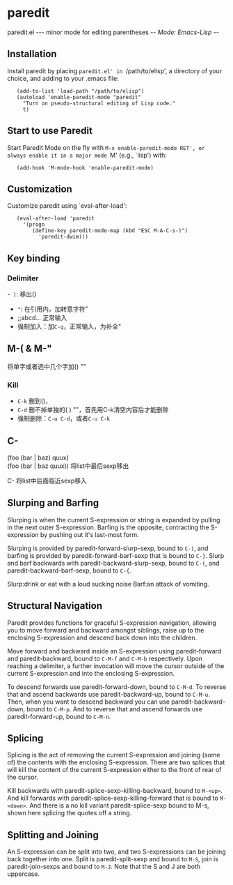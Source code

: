 # paredit
 paredit.el --- minor mode for editing parentheses  -*- Mode: Emacs-Lisp -*-

## Installation
 Install paredit by placing `paredit.el' in `/path/to/elisp', a
 directory of your choice, and adding to your .emacs file:
```
   (add-to-list 'load-path "/path/to/elisp")
   (autoload 'enable-paredit-mode "paredit"
     "Turn on pseudo-structural editing of Lisp code."
     t)
```
## Start to use Paredit
 Start Paredit Mode on the fly with `M-x enable-paredit-mode RET',
 or always enable it in a major mode `M' (e.g., `lisp') with:
```
   (add-hook 'M-mode-hook 'enable-paredit-mode)
```
## Customization
 Customize paredit using `eval-after-load':
```
   (eval-after-load 'paredit
     '(progn
        (define-key paredit-mode-map (kbd "ESC M-A-C-s-)")
          'paredit-dwim)))
```
## Key binding

### Delimiter
-` )`:  移出()
- `"`: 在引用内，加转意字符\" 
- ;;abcd... 正常输入
- 强制加入：加`C-q`，正常输入，为补全"

## M-( & M-"
将单字或者选中几个字加() ""

### Kill
- `C-k` 删到()，
- `C-d` 删不掉单独的( ) ""，首先用C-k清空内容后才能删除
- 强制删除：`C-u C-d`，或者`C-u C-k`



## C-<right>
(foo (bar | baz) quux)  
(foo (bar | baz quux))
将list中最后sexp移出

C-<left>
将list中后面临近sexp移入

## Slurping and Barfing
Slurping is when the current S-expression or string is expanded by pulling in the next outer S-expression. Barfing is the opposite, contracting the S-expression by pushing out it's last-most form.

Slurping is provided by paredit-forward-slurp-sexp, bound to `C-)`, and barfing is provided by paredit-forward-barf-sexp that is bound to `C-}`.
Slurp and barf backwards with paredit-backward-slurp-sexp, bound to `C-(`, and paredit-backward-barf-sexp, bound to `C-{`.

Slurp:drink or eat with a loud sucking noise
Barf:an attack of vomiting.
## Structural Navigation
Paredit provides functions for graceful S-expression navigation, allowing you to move forward and backward amongst siblings, raise up to the enclosing S-expression and descend back down into the children.

Move forward and backward inside an S-expression using paredit-forward and paredit-backward, bound to `C-M-f` and `C-M-b` respectively. Upon reaching a delimiter, a further invocation will move the cursor outside of the current S-expression and into the enclosing S-expression.

To descend forwards use paredit-forward-down, bound to `C-M-d`. To reverse that and ascend backwards use paredit-backward-up, bound to `C-M-u`.
Then, when you want to descend backward you can use paredit-backward-down, bound to `C-M-p`. And to reverse that and ascend forwards use paredit-forward-up, bound to `C-M-n`.

## Splicing
Splicing is the act of removing the current S-expression and joining (some of) the contents with the enclosing S-expression. There are two splices that will kill the content of the current S-expression either to the front of rear of the cursor.

Kill backwards with paredit-splice-sexp-killing-backward, bound to `M-<up>`.
And kill forwards with paredit-splice-sexp-killing-forward that is bound to `M-<down>`.
And there is a no kill variant paredit-splice-sexp bound to M-s, shown here splicing the quotes off a string.

## Splitting and Joining
An S-expression can be split into two, and two S-expressions can be joining back together into one.
Split is paredit-split-sexp and bound to `M-S`, join is paredit-join-sexps and bound to `M-J`. Note that the S and J are both uppercase.

